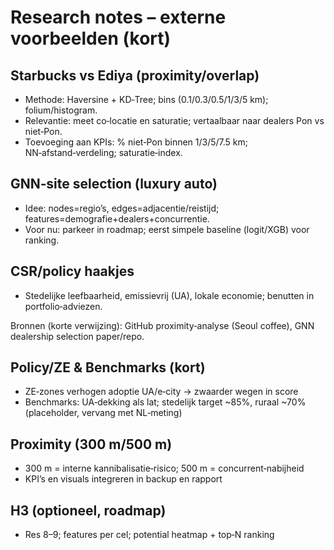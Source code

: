 
# Research notes – externe voorbeelden (kort)

## Starbucks vs Ediya (proximity/overlap)
- Methode: Haversine + KD‑Tree; bins (0.1/0.3/0.5/1/3/5 km); folium/histogram.
- Relevantie: meet co‑locatie en saturatie; vertaalbaar naar dealers Pon vs niet‑Pon.
- Toevoeging aan KPIs: % niet‑Pon binnen 1/3/5/7.5 km; NN‑afstand‑verdeling; saturatie‑index.

## GNN‑site selection (luxury auto)
- Idee: nodes=regio’s, edges=adjacentie/reistijd; features=demografie+dealers+concurrentie.
- Voor nu: parkeer in roadmap; eerst simpele baseline (logit/XGB) voor ranking.

## CSR/policy haakjes
- Stedelijke leefbaarheid, emissievrij (UA), lokale economie; benutten in portfolio‑adviezen.

Bronnen (korte verwijzing): GitHub proximity‑analyse (Seoul coffee), GNN dealership selection paper/repo.


## Policy/ZE & Benchmarks (kort)
- ZE‑zones verhogen adoptie UA/e‑city → zwaarder wegen in score
- Benchmarks: UA‑dekking als lat; stedelijk target ~85%, ruraal ~70% (placeholder, vervang met NL‑meting)

## Proximity (300 m/500 m)
- 300 m = interne kannibalisatie‑risico; 500 m = concurrent‑nabijheid
- KPI’s en visuals integreren in backup en rapport

## H3 (optioneel, roadmap)
- Res 8–9; features per cel; potential heatmap + top‑N ranking

